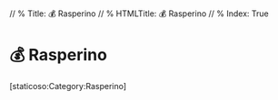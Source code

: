 // % Title: 💰 Rasperino
// % HTMLTitle: <span class="twa twa-money-bag"><span>💰</span></span> Rasperino
// % Index: True

# <span class="twa twa-money-bag"><span>💰</span></span> Rasperino

<div><span>[staticoso:Category:Rasperino]</span></div>
